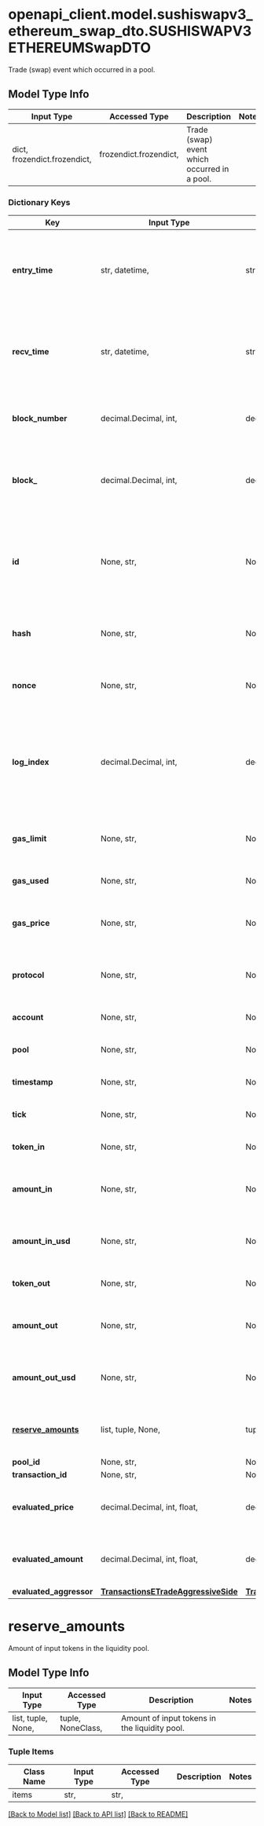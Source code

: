 # openapi_client.model.sushiswapv3_ethereum_swap_dto.SUSHISWAPV3ETHEREUMSwapDTO

Trade (swap) event which occurred in a pool.

## Model Type Info
Input Type | Accessed Type | Description | Notes
------------ | ------------- | ------------- | -------------
dict, frozendict.frozendict,  | frozendict.frozendict,  | Trade (swap) event which occurred in a pool. | 

### Dictionary Keys
Key | Input Type | Accessed Type | Description | Notes
------------ | ------------- | ------------- | ------------- | -------------
**entry_time** | str, datetime,  | str,  |  | [optional] value must conform to RFC-3339 date-time
**recv_time** | str, datetime,  | str,  |  | [optional] value must conform to RFC-3339 date-time
**block_number** | decimal.Decimal, int,  | decimal.Decimal,  | Number of block in which entity was recorded. | [optional] value must be a 64 bit integer
**block_** | decimal.Decimal, int,  | decimal.Decimal,  | Block number in which the swap operation was recorded. | [optional] value must be a 32 bit integer
**id** | None, str,  | NoneClass, str,  | Unique string identifier of the swap operation, format: (transaction hash)-(log index). | [optional] 
**hash** | None, str,  | NoneClass, str,  | Transaction hash of the transaction that emitted this event. | [optional] 
**nonce** | None, str,  | NoneClass, str,  | Nonce of the transaction that emitted this event. | [optional] 
**log_index** | decimal.Decimal, int,  | decimal.Decimal,  | Event log index. For transactions that don&#x27;t emit event, create arbitrary index starting from 0. | [optional] value must be a 32 bit integer
**gas_limit** | None, str,  | NoneClass, str,  | Gas limit of the transaction that emitted this event. | [optional] 
**gas_used** | None, str,  | NoneClass, str,  | Gas used in this transaction. | [optional] 
**gas_price** | None, str,  | NoneClass, str,  | Gas price of the transaction that emitted this event. | [optional] 
**protocol** | None, str,  | NoneClass, str,  | The protocol this transaction belongs to. | [optional] 
**account** | None, str,  | NoneClass, str,  | Account that emitted this event. | [optional] 
**pool** | None, str,  | NoneClass, str,  | The pool involving this event. | [optional] 
**timestamp** | None, str,  | NoneClass, str,  | Timestamp of this event. | [optional] 
**tick** | None, str,  | NoneClass, str,  | Tick of the swap operation. | [optional] 
**token_in** | None, str,  | NoneClass, str,  | Token deposited into pool. | [optional] 
**amount_in** | None, str,  | NoneClass, str,  | Amount of token deposited into pool in native units. | [optional] 
**amount_in_usd** | None, str,  | NoneClass, str,  | Amount of token deposited into pool in USD. | [optional] 
**token_out** | None, str,  | NoneClass, str,  | Token withdrawn from pool. | [optional] 
**amount_out** | None, str,  | NoneClass, str,  | Amount of token withdrawn from pool in native units. | [optional] 
**amount_out_usd** | None, str,  | NoneClass, str,  | Amount of token withdrawn from pool in USD. | [optional] 
**[reserve_amounts](#reserve_amounts)** | list, tuple, None,  | tuple, NoneClass,  | Amount of input tokens in the liquidity pool. | [optional] 
**pool_id** | None, str,  | NoneClass, str,  |  | [optional] 
**transaction_id** | None, str,  | NoneClass, str,  |  | [optional] 
**evaluated_price** | decimal.Decimal, int, float,  | decimal.Decimal,  |  | [optional] value must be a 64 bit float
**evaluated_amount** | decimal.Decimal, int, float,  | decimal.Decimal,  |  | [optional] value must be a 64 bit float
**evaluated_aggressor** | [**TransactionsETradeAggressiveSide**](TransactionsETradeAggressiveSide.md) | [**TransactionsETradeAggressiveSide**](TransactionsETradeAggressiveSide.md) |  | [optional] 

# reserve_amounts

Amount of input tokens in the liquidity pool.

## Model Type Info
Input Type | Accessed Type | Description | Notes
------------ | ------------- | ------------- | -------------
list, tuple, None,  | tuple, NoneClass,  | Amount of input tokens in the liquidity pool. | 

### Tuple Items
Class Name | Input Type | Accessed Type | Description | Notes
------------- | ------------- | ------------- | ------------- | -------------
items | str,  | str,  |  | 

[[Back to Model list]](../../README.md#documentation-for-models) [[Back to API list]](../../README.md#documentation-for-api-endpoints) [[Back to README]](../../README.md)

